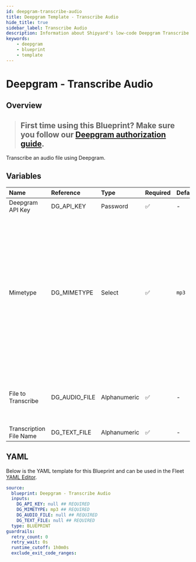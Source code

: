 ```yaml
---
id: deepgram-transcribe-audio
title: Deepgram Template - Transcribe Audio
hide_title: true
sidebar_label: Transcribe Audio
description: Information about Shipyard's low-code Deepgram Transcribe Audio blueprint. This Blueprint uses Deepgram to transcribe an audio file
keywords:
    - deepgram
    - blueprint
    - template
---
```


# Deepgram - Transcribe Audio

## Overview

> ## **First time using this Blueprint? Make sure you follow our [Deepgram authorization guide](https://www.shipyardapp.com/docs/blueprint-library/deepgram/deepgram-authorization/)**.

Transcribe an audio file using Deepgram.


## Variables

| Name | Reference | Type | Required | Default | Options | Description |
|:---|:---|:---|:---|:---|:---|:---|
| Deepgram API Key | DG_API_KEY | Password | :white_check_mark: | - | - | - |
| Mimetype | DG_MIMETYPE | Select | :white_check_mark: | `mp3` | MP3: `mp3`<br></br><br></br>WEBM: `webm`<br></br><br></br>WAV: `wav`<br></br><br></br>FLAC: `flac`<br></br><br></br>AAC: `aac` | The file type of the audio file that you are transcribing |
| File to Transcribe | DG_AUDIO_FILE | Alphanumeric | :white_check_mark: | - | - | The file name of the audio file that you would like to transcribe |
| Transcription File Name | DG_TEXT_FILE | Alphanumeric | :white_check_mark: | - | - | - |


## YAML

Below is the YAML template for this Blueprint and can be used in the Fleet [YAML Editor](../../reference/fleets.md#yaml-editor).

```yaml
source:
  blueprint: Deepgram - Transcribe Audio
  inputs:
    DG_API_KEY: null ## REQUIRED
    DG_MIMETYPE: mp3 ## REQUIRED
    DG_AUDIO_FILE: null ## REQUIRED
    DG_TEXT_FILE: null ## REQUIRED
  type: BLUEPRINT
guardrails:
  retry_count: 0
  retry_wait: 0s
  runtime_cutoff: 1h0m0s
  exclude_exit_code_ranges:
```
